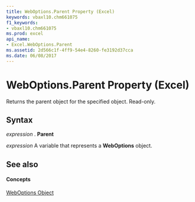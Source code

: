 ```yaml
---
title: WebOptions.Parent Property (Excel)
keywords: vbaxl10.chm661075
f1_keywords:
- vbaxl10.chm661075
ms.prod: excel
api_name:
- Excel.WebOptions.Parent
ms.assetid: 2d566c1f-4ff9-54e4-8260-fe3192d37cca
ms.date: 06/08/2017
---
```



# WebOptions.Parent Property (Excel)

Returns the parent object for the specified object. Read-only.


## Syntax

 _expression_ . **Parent**

 _expression_ A variable that represents a **WebOptions** object.


## See also


#### Concepts


[WebOptions Object](weboptions-object-excel.md)

